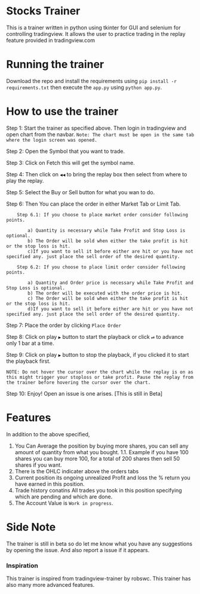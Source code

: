 # Stocks Trainer
This is a trainer written in python using tkinter for GUI and selenium for controlling tradingview. It allows the user to practice trading in the replay feature provided in tradingview.com

# Running the trainer
Download the repo and install the requirements using `pip install -r requirements.txt` then execute the `app.py` using `python app.py`.

# How to use the trainer
Step 1: Start the trainer as specified above. Then login in tradingview and open chart from the navbar. `Note: The chart must be open in the same tab where the login screen was opened.`

Step 2: Open the Symbol that you want to trade.

Step 3: Click on Fetch this will get the symbol name.

Step 4: Then click on `◀◀` to bring the replay box then select from where to play the replay.

Step 5: Select the Buy or Sell button for what you wan to do.

Step 6: Then You can place the order in either Market Tab or Limit Tab.

		Step 6.1: If you choose to place market order consider following points.

			a) Quantity is necessary while Take Profit and Stop Loss is optional.
			b) The Order will be sold when either the take profit is hit or the stop loss is hit.
			c)If you want to sell it before either are hit or you have not specified any. just place the sell order of the desired quantity.
			
		Step 6.2: If you choose to place limit order consider following points.

			a) Quantity and Order price is necessary while Take Profit and Stop Loss is optional.
			b) The order will be executed with the order price is hit.
			c) The Order will be sold when either the take profit is hit or the stop loss is hit.
			d)If you want to sell it before either are hit or you have not specified any. just place the sell order of the desired quantity.

Step 7: Place the order by clicking `Place Order`

Step 8: Click on play `▶` button to start the playback or click `⏯` to advance only 1 bar at a time.

Step 9:  Click on play `▶` button to stop the playback, if you clicked it to start the playback first.

`NOTE: Do not hover the cursor over the chart while the replay is on as this might trigger your stoploss or take profit. Pause the replay from the trainer before hovering the cursor over the chart.`

Step 10: Enjoy! Open an issue is one arises. [This is still in Beta]

# Features
In addition to the above specified, 
1. You Can Average the position by buying more shares, you can sell any amount of quantity from what you bought.
	1.1. Example if you have 100 shares you can buy more 100, for a total of 200 shares then sell 50 shares if you want. 
2. There is the OHLC indicater above the orders tabs
3. Current position its ongoing unrealized Profit and loss the % return you have earned in this position.
4. Trade history conatins All trades you took in this position specifying which are pending and which are done.
5. The Account Value is `Work in progress`.

# Side Note
The trainer is still in beta so do let me know what you have any suggestions by opening the issue. And also report a issue if it appears.

### Inspiration
This trainer is inspired from tradingview-trainer by robswc. 
This trainer has also many more advanced features.